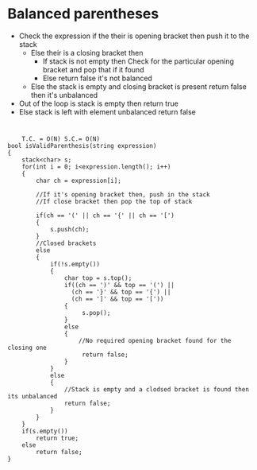 # Balanced parentheses
- Check the expression if the their is opening bracket then push it to the stack
    - Else their is a closing bracket then 
        - If stack is not empty then Check for the particular opening bracket and pop that if it found
        - Else return false it's not balanced
    - Else the stack is empty and closing bracket is present return false then it's unbalanced
- Out of the loop is stack is empty then return true
- Else stack is left with element unbalanced return false


#
```
    T.C. = O(N) S.C.= O(N)
bool isValidParenthesis(string expression)
{
    stack<char> s;
    for(int i = 0; i<expression.length(); i++)
    {
        char ch = expression[i];
        
        //If it's opening bracket then, push in the stack
        //If close bracket then pop the top of stack 
        
        if(ch == '(' || ch == '{' || ch == '[')
        {
            s.push(ch);
        }
        //Closed brackets
        else
        {
            if(!s.empty())
            {
                char top = s.top();
                if((ch == ')' && top == '(') ||
                  (ch == '}' && top == '{') ||
                  (ch == ']' && top == '['))
                {
                     s.pop();   
                }
                else
                {
                    //No required opening bracket found for the closing one
                     return false;
                }
            }
            else
            {
                //Stack is empty and a clodsed bracket is found then its unbalanced
                return false;
            }
        }
    }
    if(s.empty())
        return true;
    else
        return false;
}
```